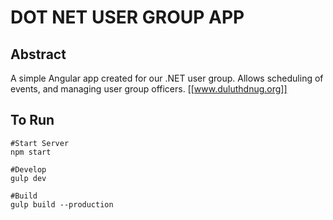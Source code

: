 # DOT NET USER GROUP APP
 
## Abstract ##

A simple Angular app created for our .NET user group.  Allows scheduling of events, and managing user group officers. 
[[www.duluthdnug.org]]

## To Run ##

    #Start Server
    npm start
    
    #Develop
    gulp dev

    #Build 
    gulp build --production


	
	
